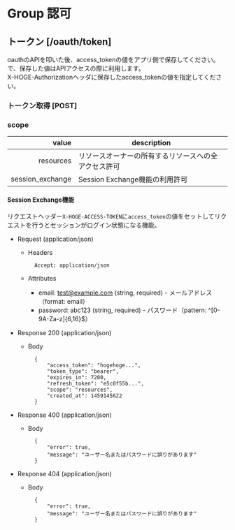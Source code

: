 # Group 認可

## トークン [/oauth/token]

oauthのAPIを叩いた後、access_tokenの値をアプリ側で保存してください。  
で、保存した値はAPIアクセスの際に利用します。  
X-HOGE-Authorizationヘッダに保存したaccess_tokenの値を指定してください。  

### トークン取得 [POST]

### scope

value            | description                                          |
----------------:| ---------------------------------------------------- |
resources        | リソースオーナーの所有するリソースへの全アクセス許可 |
session_exchange | Session Exchange機能の利用許可                       |

#### Session Exchange機能

リクエストヘッダー`X-HOGE-ACCESS-TOKEN`に`access_token`の値をセットしてリクエストを行うとセッションがログイン状態になる機能。

+ Request (application/json)
    + Headers

            Accept: application/json

    + Attributes
        + email: test@example.com (string, required) - メールアドレス（format: email）
        + password: abc123 (string, required) - パスワード（pattern: ^[0-9A-Za-z]{6,16}$）

+ Response 200 (application/json)

    + Body

            {
                "access_token": "hogehoge...",
                "token_type": "bearer",
                "expires_in": 7200,
                "refresh_token": "e5c0f55b...",
                "scope": "resources",
                "created_at": 1459145622
            }

+ Response 400 (application/json)

    + Body

            {
                "error": true,
                "message": "ユーザー名またはパスワードに誤りがあります"
            }

+ Response 404 (application/json)

    + Body

            {
                "error": true,
                "message": "ユーザー名またはパスワードに誤りがあります"
            }
